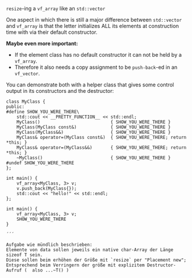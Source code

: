 `resize`-ing a `vf_array` like an `std::vector`

One aspect in which there is still a major difference between `std::vector`
and `vf_array` is that the letter initializes ALL its elements at construction
time with via their default constructor.

**Maybe even more important:**
-   If the element class has no default constructor it can not be held
    by a `vf_array`.
-   Therefore it also needs a copy assignment to be `push-back`-ed in an
    `vf_vector`.

You can demonstrate both with a helper class that gives some control output
in its constructors and the destructor:

```
class MyClass {
public:
#define SHOW_YOU_WERE_THERE\
    std::cout << __PRETTY_FUNCTION__ << std::endl;
    MyClass()                           { SHOW_YOU_WERE_THERE }
    MyClass(MyClass const&)             { SHOW_YOU_WERE_THERE }
    MyClass(MyClass&&)                  { SHOW_YOU_WERE_THERE }
    MyClass& operator=(MyClass const&)  { SHOW_YOU_WERE_THERE; return *this; }
    MyClass& operator=(MyClass&&)       { SHOW_YOU_WERE_THERE; return *this; }
    ~MyClass()                          { SHOW_YOU_WERE_THERE }
#undef SHOW_YOU_WERE_THERE
};

int main() {
    vf_array<MyClass, 3> v;
    v.push_back(MyClass{});
    std::cout << "hello!" << std::endl;
};

int main() {
    vf_array<MyClass, 3> v;
    SHOW_YOU_WERE_THERE
}

´´´

Aufgabe wie mündlich beschrieben:
Elemente von data sollen jeweils ein native char-Array der Länge sizeof T sein.
Diese sollen beim erhöhen der Größe mit `resize` per "Placement new";
Entsprechend beim Verringern der größe mit explizitem Destructor-Aufruf (  also ...~T() )

